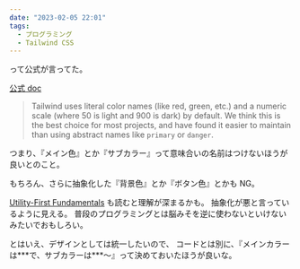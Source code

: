 ```yaml
---
date: "2023-02-05 22:01"
tags:
  - プログラミング
  - Tailwind CSS
---
```


って公式が言ってた。

[公式 doc](https://tailwindcss.com/docs/customizing-colors#naming-your-colors)

> Tailwind uses literal color names (like red, green, etc.) and a numeric scale (where 50 is light and 900 is dark) by default. We think this is the best choice for most projects, and have found it easier to maintain than using abstract names like `primary` or `danger`.

つまり、『メイン色』とか『サブカラー』って意味合いの名前はつけないほうが良いとのこと。

もちろん、さらに抽象化した『背景色』とか『ボタン色』とかも NG。

[Utility-First Fundamentals](https://tailwindcss.com/docs/utility-first)
も読むと理解が深まるかも。
抽象化が悪と言っているように見える。
普段のプログラミングとは脳みそを逆に使わないといけないみたいでおもしろい。

とはいえ、デザインとしては統一したいので、
コードとは別に、『メインカラーは\*\*\*で、サブカラーは\*\*\*〜』って決めておいたほうが良いな。
